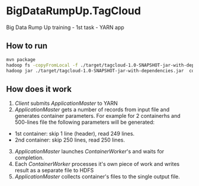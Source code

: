 # BigDataRumpUp.TagCloud
Big Data Rump Up training - 1st task - YARN app

## How to run

```bash
mvn package
hadoop fs -copyFromLocal -f ./target/tagcloud-1.0-SNAPSHOT-jar-with-dependencies.jar /apps/tagcloud/tagcloud.jar
hadoop jar ./target/tagcloud-1.0-SNAPSHOT-jar-with-dependencies.jar  com.khaale.bigdatarampup.tagcloud.yarn.Client /data/tagcloud/prod/user.profile.tags.us.txt 2 hdfs:///apps/tagcloud/tagcloud.jar
```

## How does it work

1. _Client_ submits _ApplicationMaster_ to YARN
2. _ApplicationMaster_ gets a number of records from input file and generates container parameters. For example for 2 containerhs and 500-lines file the following parameters will be generated:
  - 1st container: skip 1 line (header), read 249 lines.
  - 2nd container: skip 250 lines, read 250 lines.
3. _ApplicationMaster_ launches _ContainerWorker_'s and waits for completion.
4. Each _ContainerWorker_ processes it's own piece of work and writes result as a separate file to HDFS
5. _ApplicationMaster_ collects container's files to the single output file.
